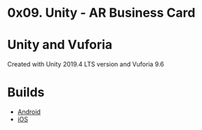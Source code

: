 # 0x09. Unity - AR Business Card
# Unity and Vuforia
Created with Unity 2019.4 LTS version and Vuforia 9.6
# Builds
* [Android](https://drive.google.com/file/d/1X5EGVyoN1SLr8bJLAC7CTXhWYOQGJtzx/view?usp=sharing)
* [iOS](https://drive.google.com/file/d/14-hkXUNUbekElZcwNOrJR3gsznpLkj2T/view?usp=sharing)
